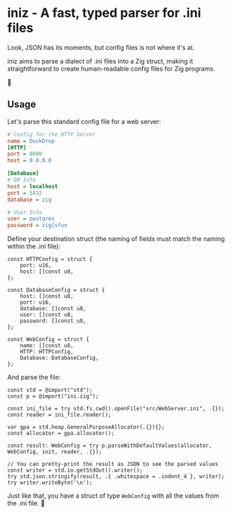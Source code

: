 # iniz - A fast, typed parser for .ini files

Look, JSON has its moments, but config files is not where it's at.

iniz aims to parse a dialect of .ini files into a Zig struct, making it straightforward to create
human-readable config files for Zig programs.


🦆

## Usage

Let's parse this standard config file for a web server:

```ini
# Config for the HTTP Server
name = DuckDrop
[HTTP]
port = 8080
host = 0.0.0.0

[Database]
# DB Info
host = localhost
port = 5432
database = zig

# User Info
user = postgres
password = zigisfun
```

Define your destination struct (the naming of fields must match the naming within the .ini file):

```zig
const HTTPConfig = struct {
    port: u16,
    host: []const u8,
};

const DatabaseConfig = struct {
    host: []const u8,
    port: u16,
    database: []const u8,
    user: []const u8,
    password: []const u8,
};

const WebConfig = struct {
    name: []const u8,
    HTTP: HTTPConfig,
    Database: DatabaseConfig,
};
```

And parse the file:

```zig
const std = @import("std");
const p = @import("ini.zig");

const ini_file = try std.fs.cwd().openFile("src/WebServer.ini", .{});
const reader = ini_file.reader();

var gpa = std.heap.GeneralPurposeAllocator(.{}){};
const allocator = gpa.allocator();

const result: WebConfig = try p.parseWithDefaultValues(allocator, WebConfig, init, reader, .{});

// You can pretty-print the result as JSON to see the parsed values
const writer = std.io.getStdOut().writer();
try std.json.stringify(result, .{ .whitespace = .indent_4 }, writer);
try writer.writeByte('\n');

```

Just like that, you have a struct of type `WebConfig` with all the values from the .ini file. 🎉
